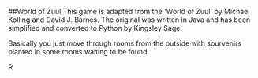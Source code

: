 ##World of Zuul
This game is adapted from the 'World of Zuul' by Michael Kolling
and David J. Barnes. The original was written in Java and has been
simplified and converted to Python by Kingsley Sage.


Basically you just move through rooms from the outside with sourvenirs planted in some rooms waiting to be found

R